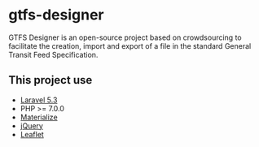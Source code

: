 # gtfs-designer

GTFS Designer is an open-source project based on crowdsourcing to facilitate the creation, import and export of a file in the standard General Transit Feed Specification.

## This project use

* [Laravel 5.3](https://laravel.com/docs/5.3)
* PHP >= 7.0.0
* [Materialize](http://materializecss.com/)
* [jQuery](https://jquery.com/)
* [Leaflet](http://leafletjs.com/)